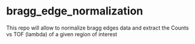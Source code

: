 # bragg_edge_normalization
This repo will allow to normalize bragg edges data and extract the Counts vs TOF (lambda) of a given region of interest
